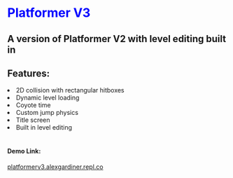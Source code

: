 <h1 style="color:blue">Platformer V3</h1>
<h2>A version of Platformer V2 with level editing built in</h2>

<h2>Features:</h2>
<li>2D collision with rectangular hitboxes</li>
<li>Dynamic level loading</li>
<li>Coyote time</li>
<li>Custom jump physics</li>
<li>Title screen</li>
<li>Built in level editing</li>
<br>
<h4>Demo Link:</h4>
<a href="https://platformerv3.alexgardiner.repl.co">platformerv3.alexgardiner.repl.co</a>

